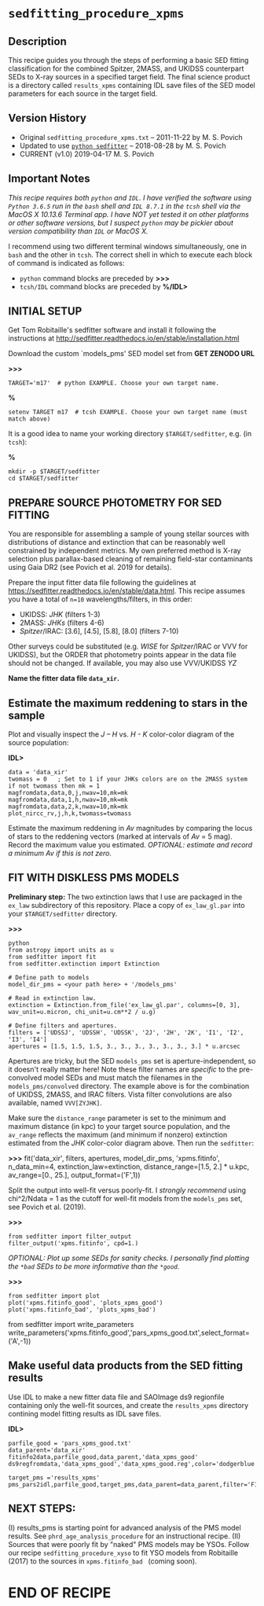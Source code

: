 # `sedfitting_procedure_xpms`

## Description
This recipe guides you through the steps of performing a basic SED fitting classification for the combined Spitzer, 2MASS, and UKIDSS counterpart SEDs to X-ray sources in a specified target field. The final science product is a directory called `results_xpms`
containing IDL save files of the SED model parameters for each source in the target field.

## Version History

* Original `sedfitting_procedure_xpms.txt` – 2011-11-22 by M. S. Povich
* Updated to use  [`python sedfitter`](https://github.com/astrofrog/sedfitter)  – 2018-08-28 by M. S. Povich
* CURRENT (v1.0)  2019-04-17 M. S. Povich

## Important Notes 
*This recipe requires both `python` and `IDL`. I have verified the software using `Python 3.6.5` run in the `bash` shell and `IDL 8.7.1` in the `tcsh` shell via the MacOS X 10.13.6 Terminal app. I have NOT yet tested it on other platforms or other software versions, but I suspect `python` may be pickier about version compatibility than `IDL` or MacOS X.*

 I recommend using two different terminal windows simultaneously, one in `bash` and the other in `tcsh`. The correct shell in which to execute each block of command is indicated as follows:
 
  * `python` command blocks are preceded by **>>>**
  * `tcsh/IDL` command blocks are preceded by **%/IDL>**


## INITIAL SETUP 

Get Tom Robitaille's sedfitter software and install it following the instructions
at http://sedfitter.readthedocs.io/en/stable/installation.html

Download the custom `models_pms' SED model set from **GET ZENODO URL**

**>>>**

    TARGET='m17'  # python EXAMPLE. Choose your own target name.


**%**

    setenv TARGET m17  # tcsh EXAMPLE. Choose your own target name (must match above)


It is a good idea to name your working directory `$TARGET/sedfitter`, e.g. (in `tcsh`):

**%**

    mkdir -p $TARGET/sedfitter
    cd $TARGET/sedfitter


## PREPARE SOURCE PHOTOMETRY FOR SED FITTING

You are responsible for assembling a sample of young stellar sources with distributions of distance and extinction that can be reasonably well constrained by independent metrics. My own preferred method is X-ray selection plus parallax-based cleaning of remaining field-star contaminants using Gaia DR2 (see Povich et al. 2019 for details).

Prepare the input fitter data file following the guidelines at https://sedfitter.readthedocs.io/en/stable/data.html. This recipe assumes you have a total of `n=10` wavelengths/filters, in this order:

* UKIDSS: *JHK* (filters 1-3)
* 2MASS:  *JHKs* (filters 4-6)
* *Spitzer*/IRAC: [3.6], [4.5], [5.8], [8.0] (filters 7-10)

Other surveys could be substituted (e.g. *WISE* for *Spitzer*/IRAC or VVV for UKIDSS), but the ORDER that photometry points appear in the data file should not be changed. If available, you may also use VVV/UKIDSS *YZ*

**Name the fitter data file `data_xir`.**

## Estimate the maximum reddening to stars in the sample 

Plot and visually inspect the *J – H* vs. *H - K* color-color diagram of the source population:

**IDL>**

   	data = 'data_xir'
	twomass = 0   ; Set to 1 if your JHKs colors are on the 2MASS system
	if not twomass then mk = 1
	magfromdata,data,0,j,nwav=10,mk=mk
	magfromdata,data,1,h,nwav=10,mk=mk
	magfromdata,data,2,k,nwav=10,mk=mk
	plot_nircc_rv,j,h,k,twomass=twomass
	
Estimate the maximum reddening in *Av* magnitudes  by comparing the locus
  of stars to the reddening vectors (marked at intervals of *Av* = 5
  mag). Record the maximum value you estimated. *OPTIONAL: estimate and record a minimum Av if this is not zero.*
  
## FIT WITH DISKLESS PMS MODELS

**Preliminary step:** The two extinction laws that I use are packaged in the `ex_law` subdirectory of this repository. Place a copy of `ex_law_gl.par` into your `$TARGET/sedfitter` directory.

**>>>**

	python
 	from astropy import units as u
  	from sedfitter import fit
  	from sedfitter.extinction import Extinction

	# Define path to models
  	model_dir_pms = <your path here> + '/models_pms'

	# Read in extinction law. 
	extinction = Extinction.from_file('ex_law_gl.par', columns=[0, 3], wav_unit=u.micron, chi_unit=u.cm**2 / u.g)

  	# Define filters and apertures. 
	filters = ['UDSSJ', 'UDSSH', 'UDSSK', '2J', '2H', '2K', 'I1', 'I2', 'I3', 'I4']
  	apertures = [1.5, 1.5, 1.5, 3., 3., 3., 3., 3., 3., 3.] * u.arcsec
	
Apertures are tricky, but the SED `models_pms` set is aperture-independent, so it doesn't really matter here! Note these filter names are *specific* to the pre-convolved model SEDs and must match the filenames in the `models_pms/convolved` directory. The example above is for the combination of UKIDSS, 2MASS, and IRAC filters. Vista filter convolutions are also available, named `VVV[ZYJHK]`.

Make sure the `distance_range` parameter is set to the minimum and maximum distance (in kpc) to your target source population, and the `av_range` reflects the maximum (and minimum if nonzero) extinction estimated from the *JHK* color-color diagram above. Then run the `sedfitter`:

**>>>**
	fit('data_xir', filters, apertures, model_dir_pms, 'xpms.fitinfo', n_data_min=4, extinction_law=extinction, distance_range=[1.5, 2.] * u.kpc, av_range=[0., 25.], output_format=('F',1))

Split the output into well-fit versus poorly-fit. I *strongly recommend* using chi^2/Ndata = 1 as the cutoff for well-fit models from the `models_pms` set, see Povich et al. (2019).

**>>>**
  
  	from sedfitter import filter_output
 	filter_output('xpms.fitinfo', cpd=1.) 

*OPTIONAL: Plot up some SEDs for sanity checks. I personally find plotting the `*bad` SEDs to be more informative than the `*good`.*

**>>>**

  	from sedfitter import plot
  	plot('xpms.fitinfo_good', 'plots_xpms_good') 
  	plot('xpms.fitinfo_bad', 'plots_xpms_bad')


  from sedfitter import write_parameters
  write_parameters('xpms.fitinfo_good','pars_xpms_good.txt',select_format=('A',-1))

## Make useful data products from the SED fitting results

Use IDL to make a new fitter data file and SAOImage ds9 regionfile containing only the well-fit sources, and create the `results_xpms` directory contining model fitting results as IDL save files.
  
  **IDL>**
  
  	parfile_good = 'pars_xpms_good.txt' 
  	data_parent='data_xir'
  	fitinfo2data,parfile_good,data_parent,'data_xpms_good'
  	ds9regfromdata,'data_xpms_good','data_xpms_good.reg',color='dodgerblue'

  	target_pms ='results_xpms'
  	pms_pars2idl,parfile_good,target_pms,data_parent=data_parent,filter='F1'	
  
## NEXT STEPS:
  (I) results_pms is starting point for advanced analysis of the PMS model results. See `phrd_age_analysis_procedure` for an instructional recipe.
  (II) Sources that were poorly fit by "naked" PMS models may be YSOs. Follow our recipe `sedfitting_procedure_xyso` to fit YSO models from Robitaille (2017) to the sources in `xpms.fitinfo_bad ` (coming soon). 


# END OF RECIPE
